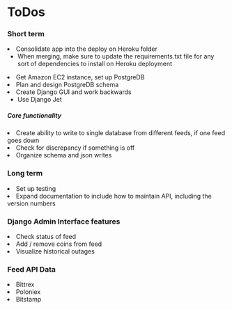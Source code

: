 <H1> ToDos </H1>

<H3> Short term </H3>

<li> Consolidate app into the deploy on Heroku folder
<ul> <li> When merging, make sure to update the requirements.txt file for any sort of dependencies to install on Heroku deployment </li> </ul> </li>
<li> Get Amazon EC2 instance, set up PostgreDB </li>
<li> Plan and design PostgreDB schema </li>
<li> Create Django GUI and work backwards 
<ul> <li> Use Django Jet </li> </ul> </li>

<H5> Core functionality </H5>
<li> Create ability to write to single database from different feeds, if one feed goes down </li>
<li> Check for discrepancy if something is off </li>
<li> Organize schema and json writes </li>


<H3> Long term </H3> 
<li> Set up testing </li>
<li> Expand documentation to include how to maintain API, including the version numbers </li>


<H3> Django Admin Interface features </H3>
<li> Check status of feed </li>
<li> Add / remove coins from feed </li>
<li> Visualize historical outages </li>


<H3> Feed API Data </H3>

<li> Bittrex </li>
<li> Poloniex </li>
<li> Bitstamp </li>



